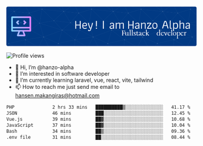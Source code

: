 ![Header](./github-header-image.png)

![Profile views](https://gpvc.arturio.dev/hanzo-alpha)

- 👋 Hi, I’m @hanzo-alpha
- 👀 I’m interested in software developer
- 🌱 I’m currently learning laravel, vue, react, vite, tailwind
- 📫 How to reach me just send me email to hansen.makangiras@hotmail.com 

<!---
hanzo-alpha/hanzo-alpha is a ✨ special ✨ repository because its `README.md` (this file) appears on your GitHub profile.
You can click the Preview link to take a look at your changes.
--->

<!--START_SECTION:waka-->

```text
PHP              2 hrs 33 mins   ██████████▒░░░░░░░░░░░░░░   41.17 %
JSON             46 mins         ███░░░░░░░░░░░░░░░░░░░░░░   12.45 %
Vue.js           39 mins         ██▓░░░░░░░░░░░░░░░░░░░░░░   10.68 %
JavaScript       37 mins         ██▓░░░░░░░░░░░░░░░░░░░░░░   10.04 %
Bash             34 mins         ██▒░░░░░░░░░░░░░░░░░░░░░░   09.36 %
.env file        31 mins         ██░░░░░░░░░░░░░░░░░░░░░░░   08.44 %
```

<!--END_SECTION:waka-->
